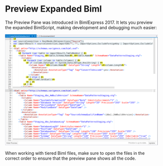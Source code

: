 # Preview Expanded Biml

The Preview Pane was introduced in BimlExpress 2017. It lets you preview the expanded BimlScript, making development and debugging much easier:

![BimlExpress Preview Pane](bimlexpress-preview-pane.png "BimlExpress Preview Pane")

When working with tiered Biml files, make sure to open the files in the correct order to ensure that the preview pane shows all the code.